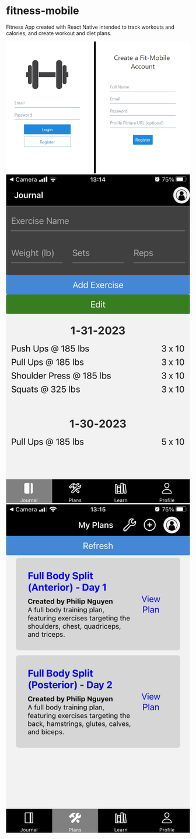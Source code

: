 # fitness-mobile

<p>Fitness App created with React Native intended to track workouts and calories, and create workout and diet plans.</p>

<img src="./github/login_register_screens.png"/>

<img src="./github/journal_screen.jpg"/>

<img src="./github/plans_screen.jpg"/>